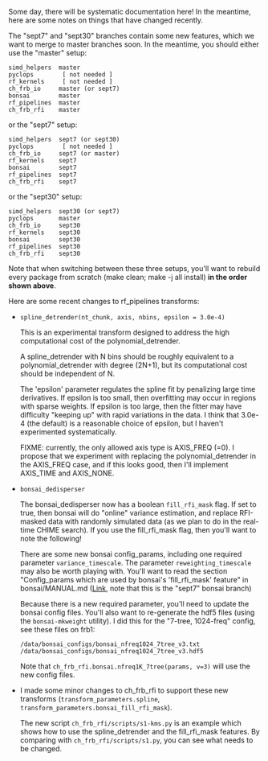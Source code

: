 Some day, there will be systematic documentation here!
In the meantime, here are some notes on things that have changed recently.

The "sept7" and "sept30" branches contain some new features, which we want to
merge to master branches soon.  In the meantime, you should either
use the "master" setup:
```
simd_helpers  master
pyclops        [ not needed ]
rf_kernels     [ not needed ]
ch_frb_io     master (or sept7)
bonsai        master
rf_pipelines  master
ch_frb_rfi    master
```
or the "sept7" setup:
```
simd_helpers  sept7 (or sept30)
pyclops        [ not needed ]
ch_frb_io     sept7 (or master)
rf_kernels    sept7
bonsai        sept7
rf_pipelines  sept7
ch_frb_rfi    sept7
```
or the "sept30" setup:
```
simd_helpers  sept30 (or sept7)
pyclops       master
ch_frb_io     sept30
rf_kernels    sept30
bonsai        sept30
rf_pipelines  sept30
ch_frb_rfi    sept30
```
Note that when switching between these three setups, you'll
want to rebuild every package from scratch (make clean; make -j all install)
**in the order shown above**.

Here are some recent changes to rf_pipelines transforms:

 - `spline_detrender(nt_chunk, axis, nbins, epsilon = 3.0e-4)`

   This is an experimental transform designed to address the high
   computational cost of the polynomial_detrender.
   
   A spline_detrender with N bins should be roughly equivalent to a
   polynomial_detrender with degree (2N+1), but its computational cost
   should be independent of N.
    
   The 'epsilon' parameter regulates the spline fit by penalizing large time derivatives.
   If epsilon is too small, then overfitting may occur in regions with sparse weights.
   If epsilon is too large, then the fitter may have difficulty "keeping up" with rapid
   variations in the data.  I think that 3.0e-4 (the default) is a reasonable choice of
   epsilon, but I haven't experimented systematically.
    
   FIXME: currently, the only allowed axis type is AXIS_FREQ (=0).
   I propose that we experiment with replacing the polynomial_detrender in the
   AXIS_FREQ case, and if this looks good, then I'll implement AXIS_TIME and AXIS_NONE.


 - `bonsai_dedisperser`

   The bonsai_dedisperser now has a boolean `fill_rfi_mask` flag.
   If set to true, then bonsai will do "online" variance estimation, and replace
   RFI-masked data with randomly simulated data (as we plan to do in the real-time
   CHIME search).  If you use the fill_rfi_mask flag, then you'll want to note
   the following!

   There are some new bonsai config_params, including one required
   parameter `variance_timescale`.  The parameter `reweighting_timescale`
   may also be worth playing with.  You'll want to read the section
   "Config_params which are used by bonsai's 'fill_rfi_mask' feature"
   in bonsai/MANUAL.md
   ([Link](https://github.com/CHIMEFRB/bonsai/blob/sept7/MANUAL.md#user-content-config-fill-rfi-mask),
   note that this is the "sept7" bonsai branch)

   Because there is a new required parameter, you'll need to update the
   bonsai config files.  You'll also want to re-generate the hdf5 files
   (using the `bonsai-mkweight` utility).  I did this for the "7-tree, 1024-freq"
   config, see these files on frb1:
   ```
   /data/bonsai_configs/bonsai_nfreq1024_7tree_v3.txt
   /data/bonsai_configs/bonsai_nfreq1024_7tree_v3.hdf5
   ```
   Note that `ch_frb_rfi.bonsai.nfreq1K_7tree(params, v=3)` will use the
   new config files.

 - I made some minor changes to ch_frb_rfi to support these new transforms
   (`transform_parameters.spline`, `transform_parameters.bonsai_fill_rfi_mask`).

   The new script `ch_frb_rfi/scripts/s1-kms.py` is an example which
   shows how to use the spline_detrender and the fill_rfi_mask features.
   By comparing with `ch_frb_rfi/scripts/s1.py`, you can see what needs
   to be changed.
